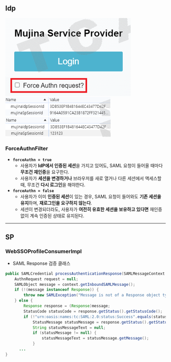 ## Idp
![img.png](../../image/mujina1.PNG)
![img.png](../../image/mujina2.PNG)  
![img.png](../../image/mujina3.PNG)  

### ForceAuthnFilter
- **`forceAuthn = true`**
    - 사용자가 **IdP에서 인증된 세션**을 가지고 있어도, SAML 요청이 들어올 때마다 **무조건 재인증**을 요구한다.
    - 사용자가 **세션을 변경하거나** 브라우저를 새로 열거나 다른 세션에서 액세스할 때, 무조건 **다시 로그인**을 해야한다.
- **`forceAuthn = false`**
    - 사용자가 이미 **인증된 세션**이 있는 경우, SAML 요청이 들어와도 **기존 세션을 유지**하며, **재로그인을 요구하지 않는다**.
    - 세션이 변경되더라도, 사용자가 **여전히 유효한 세션을 보유하고 있다면** 재인증 없이 계속 인증된 상태로 유지된다.

- - -
## SP  
### WebSSOProfileConsumerImpl
* SAML Response 검증 클래스  
```java
public SAMLCredential processAuthenticationResponse(SAMLMessageContext context) throws SAMLException, SecurityException, ValidationException, DecryptionException {
    AuthnRequest request = null;
    SAMLObject message = context.getInboundSAMLMessage();
    if (!(message instanceof Response)) {
        throw new SAMLException("Message is not of a Response object type");
    } else {
        Response response = (Response)message;
        StatusCode statusCode = response.getStatus().getStatusCode();
        if (!"urn:oasis:names:tc:SAML:2.0:status:Success".equals(statusCode.getValue())) {
            StatusMessage statusMessage = response.getStatus().getStatusMessage();
            String statusMessageText = null;
            if (statusMessage != null) {
                statusMessageText = statusMessage.getMessage();
            }
      ...
}
```
